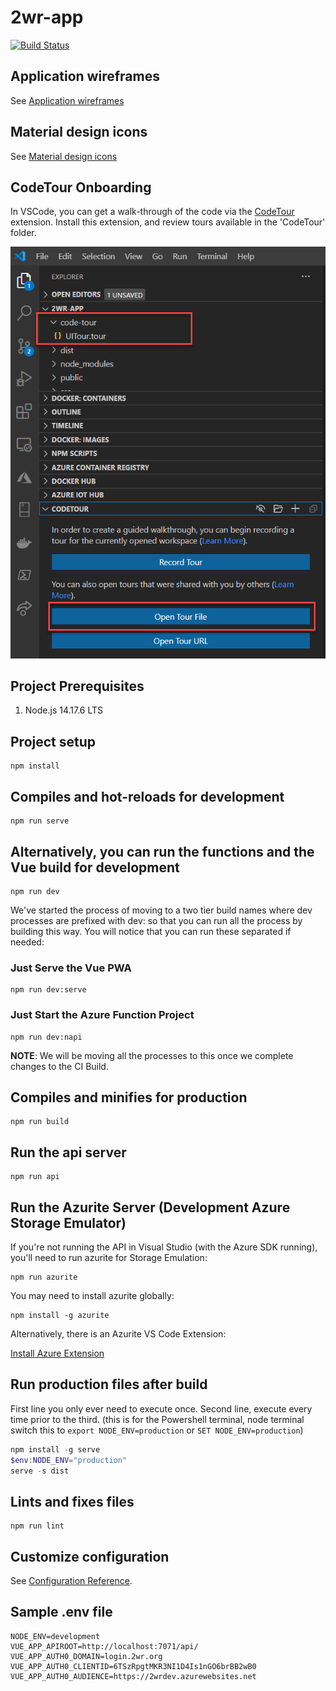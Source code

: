 # 2wr-app

[![Build Status](https://github.com/HTBox/TwoWeeksReady/workflows/2wr-app%20CI%2FCD/badge.svg)](https://github.com/HTBox/TwoWeeksReady/actions?query=workflow%3A%222wr-app+CI%2FCD%22)

## Application wireframes

See [Application wireframes](https://xd.adobe.com/view/158c8bc4-5ef2-47dd-90c0-ba3c508e4d62-40df/grid)

## Material design icons

See [Material design icons](https://materialdesignicons.com/)

## CodeTour Onboarding

In VSCode, you can get a walk-through of the code via the [CodeTour](https://marketplace.visualstudio.com/items?itemName=vsls-contrib.codetour) extension. Install this extension, and review tours available in the 'CodeTour' folder.

![CodeTour API file and panel with the Open tour file selected.](../assets/images/codetour_ui.png "CodeTour panel")

## Project Prerequisites

1. Node.js 14.17.6 LTS

## Project setup

```console
npm install
```

## Compiles and hot-reloads for development

```console
npm run serve
```

## Alternatively, you can run the functions and the Vue build for development

```console
npm run dev
```

We've started the process of moving to a two tier build names where dev processes are prefixed with dev: so that you can run all the process by building this way. You will notice that you can run these separated if needed:

### Just Serve the Vue PWA

```console
npm run dev:serve
```

### Just Start the Azure Function Project

```console
npm run dev:napi
```

**NOTE**: We will be moving all the processes to this once we complete changes to the CI Build.

## Compiles and minifies for production

```console
npm run build
```

## Run the api server

```console
npm run api
```

## Run the Azurite Server (Development Azure Storage Emulator)

If you're not running the API in Visual Studio (with the Azure SDK running), you'll need to run azurite for Storage Emulation:

```console
npm run azurite
```

You may need to install azurite globally:

```console
npm install -g azurite
```

Alternatively, there is an Azurite VS Code Extension:

[Install Azure Extension](https://docs.microsoft.com/en-us/azure/storage/common/storage-use-azurite#install-and-run-the-azurite-visual-studio-code-extension)

## Run production files after build

First line you only ever need to execute once.
Second line, execute every time prior to the third. (this is for the Powershell terminal, node terminal switch this to `export NODE_ENV=production` or `SET NODE_ENV=production`)

```Powershell
npm install -g serve
$env:NODE_ENV="production"
serve -s dist
```

## Lints and fixes files

```console
npm run lint
```

## Customize configuration

See [Configuration Reference](https://cli.vuejs.org/config/).

## Sample .env file

```text
NODE_ENV=development
VUE_APP_APIROOT=http://localhost:7071/api/
VUE_APP_AUTH0_DOMAIN=login.2wr.org
VUE_APP_AUTH0_CLIENTID=6TSzRpgtMKR3NI1D4Is1nGO6brBB2wB0
VUE_APP_AUTH0_AUDIENCE=https://2wrdev.azurewebsites.net
```
